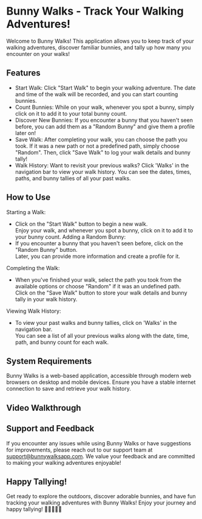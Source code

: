 # Bunny Walks - Track Your Walking Adventures!
Welcome to Bunny Walks! This application allows you to keep track of your walking adventures, discover familiar bunnies, and tally up how many you encounter on your walks!

## Features
- Start Walk: Click "Start Walk" to begin your walking adventure. The date and time of the walk will be recorded, and you can start counting bunnies.
- Count Bunnies: While on your walk, whenever you spot a bunny, simply click on it to add it to your total bunny count.
- Discover New Bunnies: If you encounter a bunny that you haven't seen before, you can add them as a "Random Bunny" and give them a profile later on!
- Save Walk: After completing your walk, you can choose the path you took. If it was a new path or not a predefined path, simply choose "Random". Then, click "Save Walk" to log your walk details and bunny tally!
- Walk History: Want to revisit your previous walks? Click 'Walks' in the navigation bar to view your walk history. You can see the dates, times, paths, and bunny tallies of all your past walks.

## How to Use
Starting a Walk:
- Click on the "Start Walk" button to begin a new walk. <br/> Enjoy your walk, and whenever you spot a bunny, click on it to add it to your bunny count.
Adding a Random Bunny: 
- If you encounter a bunny that you haven't seen before, click on the "Random Bunny" button. <br/>
Later, you can provide more information and create a profile for it.

Completing the Walk:
- When you've finished your walk, select the path you took from the available options or choose "Random" if it was an undefined path. <br/>
Click on the "Save Walk" button to store your walk details and bunny tally in your walk history.

Viewing Walk History:
- To view your past walks and bunny tallies, click on 'Walks' in the navigation bar. <br/>
You can see a list of all your previous walks along with the date, time, path, and bunny count for each walk.

## System Requirements
Bunny Walks is a web-based application, accessible through modern web browsers on desktop and mobile devices. Ensure you have a stable internet connection to save and retrieve your walk history.

## Video Walkthrough 

## Support and Feedback
If you encounter any issues while using Bunny Walks or have suggestions for improvements, please reach out to our support team at support@bunnywalksapp.com. We value your feedback and are committed to making your walking adventures enjoyable!

## Happy Tallying!
Get ready to explore the outdoors, discover adorable bunnies, and have fun tracking your walking adventures with Bunny Walks! Enjoy your journey and happy tallying! 🐰🚶‍♂️🚶‍♀️